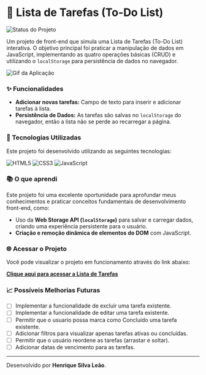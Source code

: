 # 📝 Lista de Tarefas (To-Do List)

![Status do Projeto](https://img.shields.io/badge/Status-Concluído-brightgreen)

Um projeto de front-end que simula uma Lista de Tarefas (To-Do List) interativa. O objetivo principal foi praticar a manipulação de dados em JavaScript, implementando as quatro operações básicas (CRUD) e utilizando o `localStorage` para persistência de dados no navegador.

![Gif da Aplicação](https://i.imgur.com/your-gif-url.gif) 

### ✨ Funcionalidades

* **Adicionar novas tarefas:** Campo de texto para inserir e adicionar tarefas à lista.
* **Persistência de Dados:** As tarefas são salvas no `localStorage` do navegador, então a lista não se perde ao recarregar a página.

### 🚀 Tecnologias Utilizadas

Este projeto foi desenvolvido utilizando as seguintes tecnologias:

![HTML5](https://img.shields.io/badge/HTML5-E34F26?style=for-the-badge&logo=html5&logoColor=white)
![CSS3](https://img.shields.io/badge/CSS3-1572B6?style=for-the-badge&logo=css3&logoColor=white)
![JavaScript](https://img.shields.io/badge/JavaScript-F7DF1E?style=for-the-badge&logo=javascript&logoColor=black)

### 📚 O que aprendi

Este projeto foi uma excelente oportunidade para aprofundar meus conhecimentos e praticar conceitos fundamentais de desenvolvimento front-end, como:

* Uso da **Web Storage API (`localStorage`)** para salvar e carregar dados, criando uma experiência persistente para o usuário.
* **Criação e remoção dinâmica de elementos do DOM** com JavaScript.

### 🌐 Acessar o Projeto

Você pode visualizar o projeto em funcionamento através do link abaixo:

[**Clique aqui para acessar a Lista de Tarefas**](https://henrique-silva-leao.github.io/todo-list/)

### 📈 Possíveis Melhorias Futuras

* [ ] Implementar a funcionalidade de excluir uma tarefa existente.
* [ ] Implementar a funcionalidade de editar uma tarefa existente.
* [ ] Permitir que o usuario possa marca como Concluído uma tarefa existente.
* [ ] Adicionar filtros para visualizar apenas tarefas ativas ou concluídas.
* [ ] Permitir que o usuário reordene as tarefas (arrastar e soltar).
* [ ] Adicionar datas de vencimento para as tarefas.

---
Desenvolvido por **Henrique Silva Leão**.

